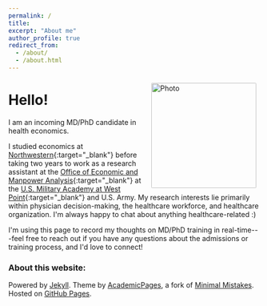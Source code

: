 ```yaml
---
permalink: /
title:
excerpt: "About me"
author_profile: true
redirect_from:
  - /about/
  - /about.html
---
```


<img align="right" src="https://anikan314.github.io/images/nerella_headshot.jpg" alt="Photo" style="width: 210px; border-radius: 10px; padding: 8px 8px 8px 8px"/>

# Hello!

I am an incoming MD/PhD candidate in health economics. 

I studied economics at [Northwestern](https://economics.northwestern.edu/){:target="_blank"} before taking two years to work as a research assistant at the [Office of Economic and Manpower Analysis](https://oema.army.mil){:target="_blank"} at the [U.S. Military Academy at West Point](https://www.westpoint.edu/){:target="_blank"} and U.S. Army. My research interests lie primarily within physician decision-making, the healthcare workforce, and healthcare organization. I'm always happy to chat about anything healthcare-related :)

I'm using this page to record my thoughts on MD/PhD training in real-time---feel free to reach out if you have any questions about the admissions or training process, and I'd love to connect!

### About this website:
Powered by [Jekyll](http://jekyllrb.com). Theme by [AcademicPages](https://github.com/academicpages/academicpages.github.io), a fork of [Minimal Mistakes](https://mademistakes.com/work/minimal-mistakes-jekyll-theme/). Hosted on [GitHub Pages](https://pages.github.com/).

<!-- Powered by <a href="http://jekyllrb.com" rel="nofollow">Jekyll</a> &amp; <a href="https://github.com/academicpages/academicpages.github.io">AcademicPages</a>, a fork of <a href="https://mademistakes.com/work/minimal-mistakes-jekyll-theme/" rel="nofollow">Minimal Mistakes</a>. Hosted on GitHub Pages. -->
